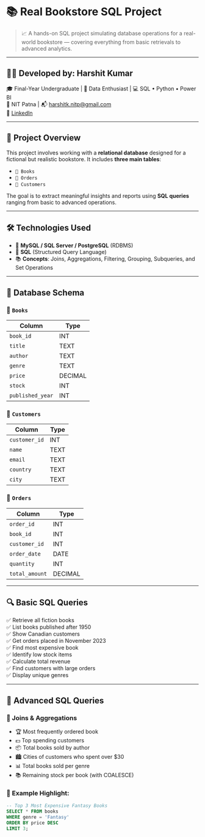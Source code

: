 # 📚 Real Bookstore SQL Project

> 📈 A hands-on SQL project simulating database operations for a real-world bookstore — covering everything from basic retrievals to advanced analytics.

---

## 👨‍💻 Developed by: **Harshit Kumar**

🎓 Final-Year Undergraduate | 🎯 Data Enthusiast | 💻 SQL • Python • Power BI  
📍 NIT Patna | 📬 harshitk.nitp@gmail.com  
🔗 [LinkedIn](https://www.linkedin.com/in/harshit-kumar-32bbb7271) 

---

## 🧩 Project Overview

This project involves working with a **relational database** designed for a fictional but realistic bookstore. It includes **three main tables**:

- `📘 Books`
- `🧾 Orders`
- `👤 Customers`

The goal is to extract meaningful insights and reports using **SQL queries** ranging from basic to advanced operations.

---

## 🛠️ Technologies Used

- 🐬 **MySQL / SQL Server / PostgreSQL** (RDBMS)
- 📄 **SQL** (Structured Query Language)
- 📚 **Concepts**: Joins, Aggregations, Filtering, Grouping, Subqueries, and Set Operations

---

## 📂 Database Schema

### 📘 `Books`
| Column           | Type     |
|------------------|----------|
| `book_id`        | INT      |
| `title`          | TEXT     |
| `author`         | TEXT     |
| `genre`          | TEXT     |
| `price`          | DECIMAL  |
| `stock`          | INT      |
| `published_year` | INT      |

### 👤 `Customers`
| Column         | Type     |
|----------------|----------|
| `customer_id`  | INT      |
| `name`         | TEXT     |
| `email`        | TEXT     |
| `country`      | TEXT     |
| `city`         | TEXT     |

### 🧾 `Orders`
| Column         | Type     |
|----------------|----------|
| `order_id`     | INT      |
| `book_id`      | INT      |
| `customer_id`  | INT      |
| `order_date`   | DATE     |
| `quantity`     | INT      |
| `total_amount` | DECIMAL  |

---

## 🔍 Basic SQL Queries

✅ Retrieve all fiction books  
✅ List books published after 1950  
✅ Show Canadian customers  
✅ Get orders placed in November 2023  
✅ Find most expensive book  
✅ Identify low stock items  
✅ Calculate total revenue  
✅ Find customers with large orders  
✅ Display unique genres

---

## 🧠 Advanced SQL Queries

### 🔄 Joins & Aggregations
- 🏆 Most frequently ordered book
- 💵 Top spending customers
- 📦 Total books sold by author
- 🏙️ Cities of customers who spent over $30
- 📊 Total books sold per genre
- 📚 Remaining stock per book (with COALESCE)

### 📌 Example Highlight:

```sql
-- Top 3 Most Expensive Fantasy Books
SELECT * FROM books
WHERE genre = 'Fantasy'
ORDER BY price DESC
LIMIT 3;
